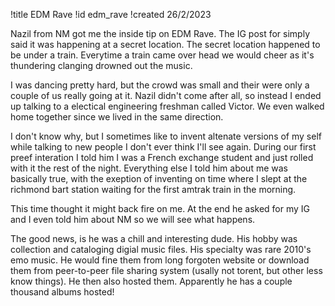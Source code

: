 !title EDM Rave
!id edm_rave
!created 26/2/2023

Nazil from NM got me the inside tip on EDM Rave. The IG post for simply said it was happening at a secret location. The secret location happened to be under a train. Everytime a train came over head we would cheer as it's thundering clanging drowned out the music.

I was dancing pretty hard, but the crowd was small and their were only a couple of us really going at it. Nazil didn't come after all, so instead I ended up talking to a electical engineering freshman called Victor. We even walked home together since we lived in the same direction.

I don't know why, but I sometimes like to invent altenate versions of my self while talking to new people I don't ever think I'll see again. During our first preef interation I told him I was a French exchange student and just rolled with it the rest of the night. Everything else I told him about me was basically true, with the exeption of inventing on time where I slept at the richmond bart station waiting for the first amtrak train in the morning.

This time thought it might back fire on me. At the end he asked for my IG and I even told him about NM so we will see what happens.

The good news, is he was a chill and interesting dude. His hobby was collection and cataloging digial music files. His specialty was rare 2010's emo music. He would fine them from long forgoten website or download them from peer-to-peer file sharing system (usally not torent, but other less know things). He then also hosted them. Apparently he has a couple thousand albums hosted!